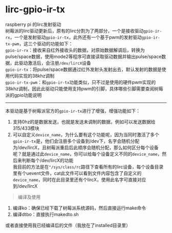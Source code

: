 # lirc-gpio-ir-tx
raspberry pi 的lirc发射驱动  
树莓派的lirc驱动更新后，原有的lirc分割为了两部分，一个是接收驱动`gpio-ir-rx`，一个是发射驱动`gpio-ir-tx`，此外还有一个基于pwm的发射驱动`gpio-ir-tx-pwm`，这三个驱动的功能如下：  
`gpio-ir-rx`：接收来自红外接收头的数据，对原始数据解调后，转换为pulse/space数据，使用mode2等程序可直接读取驱动数据并输出pulse/space数据，此驱动激活后，会注册`/dev/lircX`设备  
`gpio-ir-tx`：将pulse/space数据通过红外发射头发射出去，默认发射的数据是使用代码实现的38khz调制  
`gpio-ir-tx-pwm`：和`gpio-ir-tx`功能类似，只不过是使用的硬件pwm实现的38khz调制，因此此驱动只能使用支持pwm的引脚，具体哪些引脚需要查阅树莓派的gpio功能说明  

---
本驱动是基于树莓派官方的`gpio-ir-tx`进行了增强，增强功能如下：  
1. 支持0hz的是数据发送，也就是发送未调制的数据，例如可以发送数据给315/433模块
2. 可以自定义`device_name`，为什么要有这个功能呢，因为当同时激活了多个`gpio-ir-tx`是，他们会注册多个设备到/dev下，名字会随机分配为/dev/lircX，且树莓派重启后此顺序会随机分配，那么如何区分每个设备呢？就是通过此`device_name`，你可以给每个设备定义不同的`device_name`，然后来判断每个/dev/lircX的功能  
  我目前的方法是在`"/sys/class/rc`路径下查看所有的lirc设备，每个设备目录里有个uevent文件，cat此文件可以看到文件内容包含了自定义的`device_name`，同时在此目录里还有个lircX，使用此名字可直接对应到/dev/lircX

> 编译及使用

1. 编译ko：确保已经下载了树莓派系统源码，然后直接运行make命令
2. 编译dtbo：直接执行makedto.sh  

或者直接使用我已经编译后的文件（我放在了installed目录里）